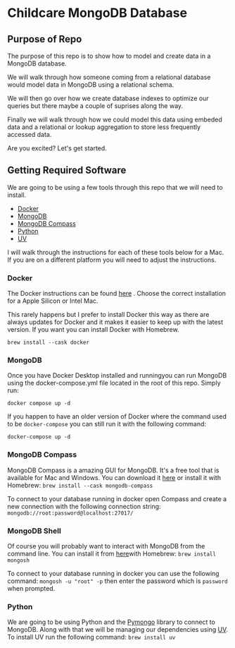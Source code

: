 # Childcare MongoDB Database 

## Purpose of Repo

The purpose of this repo is to show how to model and create data in a MongoDB database.

We will walk through how someone coming from a relational database would model data in MongoDB using a relational schema.

We will then go over how we create database indexes to optimize our queries but there maybe a couple of suprises along the way.

Finally we will walk through how we could model this data using embeded data and a relational or lookup aggregation to store less frequently accessed data.

Are you excited? Let's get started.

## Getting Required Software

We are going to be using a few tools through this repo that we will need to install.
- [Docker](https://www.docker.com/)
- [MongoDB](https://www.mongodb.com/)
- [MongoDB Compass](https://www.mongodb.com/products/compass)
- [Python](https://www.python.org/)
- [UV](https://docs.astral.sh/uv/)
  
I will walk through the instructions for each of these tools below for a Mac. If you are on a different platform you will need to adjust the instructions.

### Docker

The Docker instructions can be found [here](https://docs.docker.com/desktop/setup/install/mac-install/) . Choose the correct installation for a Apple Silicon or Intel Mac.

This rarely happens but I prefer to install Docker this way as there are always updates for Docker and it makes it easier to keep up with the latest version. If you want you can install Docker with Homebrew. 

`brew install --cask docker`

### MongoDB

Once you have Docker Desktop installed and runningyou can run MongoDB using the docker-compose.yml file located in the root of this repo. Simply run:

`docker compose up -d`

If you happen to have an older version of Docker where the command used to be `docker-compose` you can still run it with the following command:

`docker-compose up -d`

### MongoDB Compass

MongoDB Compass is a amazing GUI for MongoDB. It's a free tool that is available for Mac and Windows. You can download it [here](https://www.mongodb.com/products/tools/compass) or install it with Homebrew: `brew install --cask mongodb-compass`

To connect to your database running in docker open Compass and create a new connection with the following connection string: `mongodb://root:password@localhost:27017/`

### MongoDB Shell

Of course you will probably want to interact with MongoDB from the command line. You can install it from [here](https://www.mongodb.com/try/download/shell)with Homebrew: `brew install mongosh`

To connect to your database running in docker you can use the following command:
`mongosh -u "root" -p` then enter the password which is `password` when prompted.

### Python

We are going to be using Python and the [Pymongo](https://pymongo.readthedocs.io/en/stable/) library to connect to MongoDB. Along with that we will be managing our dependencies using [UV](https://docs.astral.sh/uv/). To install UV run the following command: `brew install uv`

